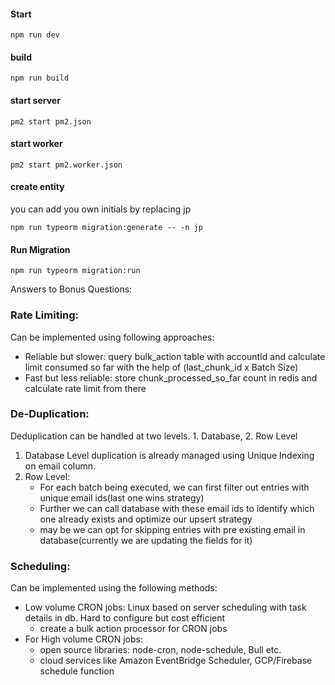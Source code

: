 #### Start
```
npm run dev
```

#### build
```
npm run build
```

#### start server
```
pm2 start pm2.json
```

#### start worker
```
pm2 start pm2.worker.json
```

#### create entity
you can add you own initials by replacing jp
```
npm run typeorm migration:generate -- -n jp
```

#### Run Migration
```
npm run typeorm migration:run
```

Answers to Bonus Questions:
### Rate Limiting:
Can be implemented using following approaches:
* Reliable but slower: query bulk_action table with accountId and calculate limit consumed so far with the help of (last_chunk_id x Batch Size)
* Fast but less reliable: store chunk_processed_so_far count in redis and calculate rate limit from there

### De-Duplication:
Deduplication can be handled at two levels. 1. Database, 2. Row Level
1. Database Level duplication is already managed using Unique Indexing on email column.
2. Row Level:
    * For each batch being executed, we can first filter out entries with unique email ids(last one wins strategy)
    * Further we can call database with these email ids to identify which one already exists and optimize our upsert strategy
    * may be we can opt for skipping entries with pre existing email in database(currently we are updating the fields for it)

### Scheduling:
Can be implemented using the following methods:
* Low volume CRON jobs: Linux based on server scheduling with task details in db. Hard to configure but cost efficient
  * create a bulk action processor for CRON jobs
* For High volume CRON jobs:
  * open source libraries: node-cron, node-schedule, Bull etc.
  * cloud services like Amazon EventBridge Scheduler, GCP/Firebase schedule function
